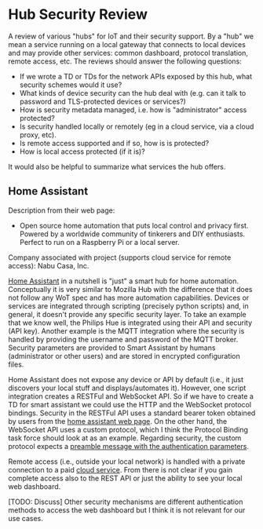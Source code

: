 # Hub Security Review
A review of various "hubs" for IoT and their security support.
By a "hub" we mean a service running on a local gateway that connects to local devices and
may provide other services: common dashboard, protocol translation, remote access, etc.
The reviews should answer the following questions:
* If we wrote a TD or TDs for the network APIs exposed by this hub, what security schemes would it use?   
* What kinds of device security can the hub deal with (e.g. can it talk to password and TLS-protected devices or services?)
* How is security metadata managed, i.e. how is "administrator" access protected?
* Is security handled locally or remotely (eg in a cloud service, via a cloud proxy, etc).
* Is remote access supported and if so, how is is protected?
* How is local access protected (if it is)?

It would also be helpful to summarize what services the hub offers.

## Home Assistant
Description from their web page:
* Open source home automation that puts local control and privacy first.
  Powered by a worldwide community of tinkerers and DIY enthusiasts.
  Perfect to run on a Raspberry Pi or a local server.

Company associated with project (supports cloud service for remote access): Nabu Casa, Inc.

[Home Assistant](https://www.home-assistant.io/) in a nutshell is "just" a smart hub for home automation.
Conceptually it is very similar to Mozilla Hub with the difference that it does not
follow any WoT spec and has more automation capabilities. 
Devices or services are integrated through scripting (precisely python scripts) and,
in general, it doesn't provide any specific security layer.
To take an example that we know well,
the Philips Hue is integrated using their API and security (API key).
Another example is the MQTT integration where the security is handled by
providing the username and password of the MQTT broker.
Security parameters are provided to Smart Assistant by humans
(administrator or other users) and are stored in encrypted configuration files.

Home Assistant does not expose any device or API by default
(i.e., it just discovers your local stuff and displays/automates it).
However, one script integration creates a RESTFul and WebSocket API.
So if we have to create a TD for smart assistant we could use the HTTP
and the WebSocket protocol bindings.
Security in the RESTFul API uses a standard bearer token obtained by users
from the [home assistant web page](https://developers.home-assistant.io/docs/api/rest).
On the other hand, the WebSocket API uses a custom protocol,
which I think the Protocol Binding task force should look at as an example.
Regarding security,
the custom protocol expects a 
[preamble message with the authentication parameters](https://developers.home-assistant.io/docs/api/websocket#server-states).

Remote access (i.e., outside your local network) is handled with a private connection
to a paid [cloud service](https://www.nabucasa.com/).
From there is not clear if you gain complete access also to the REST API
or just the ability to see your local web dashboard.

[TODO: Discuss] Other security mechanisms are different authentication methods to access the
web dashboard but I think it is not relevant for our use cases.
